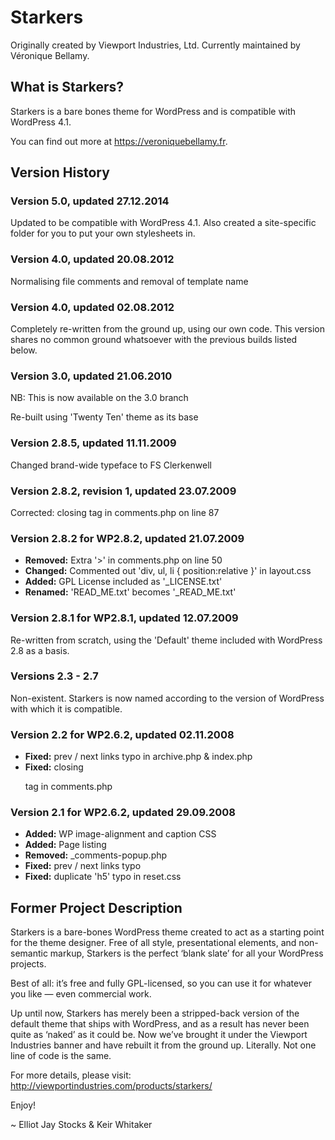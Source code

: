 # Starkers
Originally created by Viewport Industries, Ltd.
Currently maintained by Véronique Bellamy.

## What is Starkers?
Starkers is a bare bones theme for WordPress and is compatible with WordPress 4.1.

You can find out more at https://veroniquebellamy.fr.

## Version History

### Version 5.0, updated 27.12.2014
Updated to be compatible with WordPress 4.1. Also created a site-specific folder for you to put your own stylesheets in.

### Version 4.0, updated 20.08.2012
Normalising file comments and removal of template name

### Version 4.0, updated 02.08.2012
Completely re-written from the ground up, using our own code. This version shares no common ground whatsoever with the previous builds listed below.

### Version 3.0, updated 21.06.2010
NB: This is now available on the 3.0 branch

Re-built using 'Twenty Ten' theme as its base

### Version 2.8.5, updated 11.11.2009
Changed brand-wide typeface to FS Clerkenwell

### Version 2.8.2, revision 1, updated 23.07.2009
Corrected: closing </div> tag in comments.php on line 87

### Version 2.8.2 for WP2.8.2, updated 21.07.2009
* **Removed:** Extra '>' in comments.php on line 50
* **Changed:** Commented out 'div, ul, li { position:relative }' in layout.css
* **Added:** GPL License included as '_LICENSE.txt'
* **Renamed:** 'READ_ME.txt' becomes '_READ_ME.txt'

### Version 2.8.1 for WP2.8.1, updated 12.07.2009
Re-written from scratch, using the 'Default' theme included with WordPress 2.8 as a basis.

### Versions 2.3 - 2.7
Non-existent. Starkers is now named according to the version of WordPress with which it is compatible.

### Version 2.2 for WP2.6.2, updated 02.11.2008
* **Fixed:** prev / next links typo in archive.php & index.php
* **Fixed:** closing </p> tag in comments.php

### Version 2.1 for WP2.6.2, updated 29.09.2008
* **Added:** WP image-alignment and caption CSS
* **Added:** Page listing
* **Removed:** _comments-popup.php
* **Fixed:** prev / next links typo
* **Fixed:** duplicate 'h5' typo in reset.css

## Former Project Description
Starkers is a bare-bones WordPress theme created to act as a starting point for the theme designer. Free of all style, presentational elements, and non-semantic markup, Starkers is the perfect ‘blank slate’ for all your WordPress projects.

Best of all: it’s free and fully GPL-licensed, so you can use it for whatever you like — even commercial work.

Up until now, Starkers has merely been a stripped-back version of the default theme that ships with WordPress, and as a result has never been quite as ‘naked’ as it could be. Now we’ve brought it under the Viewport Industries banner and have rebuilt it from the ground up. Literally. Not one line of code is the same.

For more details, please visit: http://viewportindustries.com/products/starkers/

Enjoy!

~ Elliot Jay Stocks & Keir Whitaker